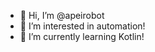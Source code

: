 - 👋 Hi, I’m @apeirobot
- 👀 I’m interested in automation!
- 🌱 I’m currently learning Kotlin!

<!---
apeirobot/apeirobot is a ✨ special ✨ repository because its `README.md` (this file) appears on your GitHub profile.
You can click the Preview link to take a look at your changes.
--->
